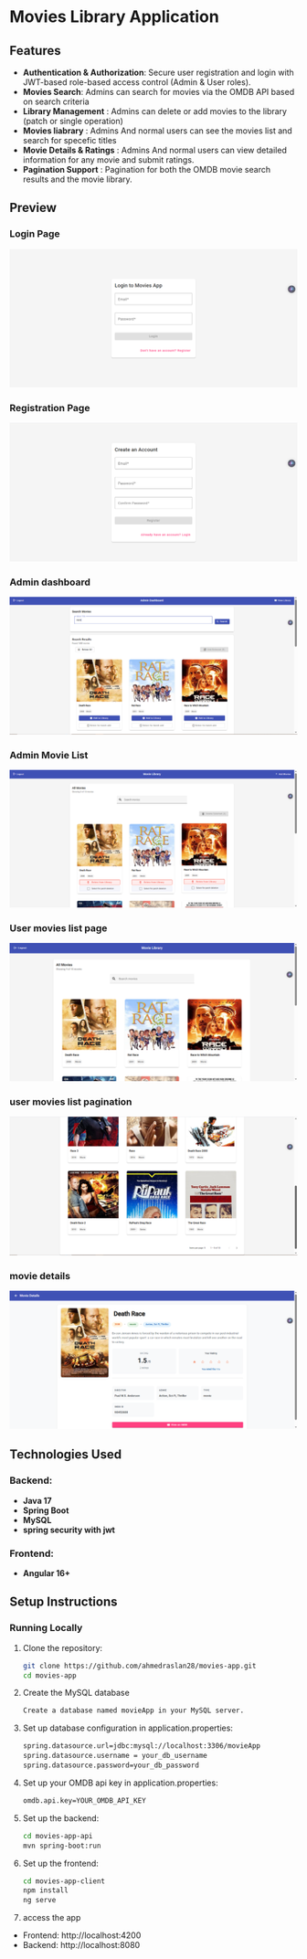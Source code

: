 # Movies Library Application

## Features

- **Authentication & Authorization**: Secure user registration and login with JWT-based role-based access control (Admin & User roles).
- **Movies Search**: Admins can search for movies via the OMDB API based on search criteria
- **Library Management** : Admins can delete or add movies to the library (patch or single operation) 
- **Movies liabrary** : Admins And normal users can see the movies list and search for specefic titles
- **Movie Details & Ratings** : Admins And normal users can view detailed information for any movie and submit ratings.
- **Pagination Support** : Pagination for both the OMDB movie search results and the movie library.


## Preview

### Login Page
![Login Page](images/loginPage.png)

### Registration Page
![SignUp Page](images/registerPage.png)

### Admin dashboard 
![Admin dashboard](images/admin1.png)

### Admin Movie List  
![Admin Movie List](images/admin2.png)

### User movies list page  
![User movie list page](images/user.png)

### user movies list pagination 
![user movies list pagination](images/user2.png)

### movie details 
![movie details](images/movieDetails.png)

## Technologies Used

### Backend:
- **Java 17**
- **Spring Boot**
- **MySQL**
- **spring security with jwt**

### Frontend:
- **Angular 16+**

## Setup Instructions


### Running Locally

1. Clone the repository:
   ```sh
   git clone https://github.com/ahmedraslan28/movies-app.git
   cd movies-app
   ```
2. Create the MySQL database 
    ```sh
    Create a database named movieApp in your MySQL server.
    ```

3. Set up database configuration in application.properties:
   ```sh
   spring.datasource.url=jdbc:mysql://localhost:3306/movieApp
   spring.datasource.username = your_db_username
   spring.datasource.password=your_db_password
   ```

4. Set up your OMDB api key in application.properties:
   ```sh
   omdb.api.key=YOUR_OMDB_API_KEY
   ```

5. Set up the backend:
   ```sh
   cd movies-app-api
   mvn spring-boot:run
   ```

6. Set up the frontend:
   ```sh
   cd movies-app-client
   npm install
   ng serve
   ```

7. access the app
  * Frontend: http://localhost:4200
  * Backend: http://localhost:8080


